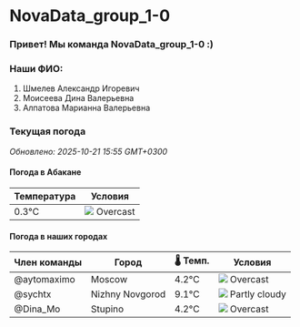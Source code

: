 # NovaData_group_1-0
### Привет! Мы команда NovaData_group_1-0 :)

### Наши ФИО:
1. Шмелев Александр Игоревич
2. Моисеева Дина Валерьевна
3. Алпатова Марианна Валерьевна

### Текущая погода
<!-- WEATHER:START -->
_Обновлено: 2025-10-21 15:55 GMT+0300_

#### Погода в Абакане

| Температура | Условия |
|-------------|----------|
| 0.3°C     | ![](https://cdn.weatherapi.com/weather/64x64/night/122.png) Overcast |

#### Погода в наших городах

| Член команды  | Город               | 🌡️ Темп.  | Условия          |
|---------------|---------------------|-----------|--------------------|
| @aytomaximo    | Moscow              |    4.2°C | ![](https://cdn.weatherapi.com/weather/64x64/day/122.png) Overcast     |
| @sychtx        | Nizhny Novgorod     |    9.1°C | ![](https://cdn.weatherapi.com/weather/64x64/day/116.png) Partly cloudy |
| @Dina_Mo       | Stupino             |    4.2°C | ![](https://cdn.weatherapi.com/weather/64x64/day/122.png) Overcast     |

<!-- WEATHER:END -->
